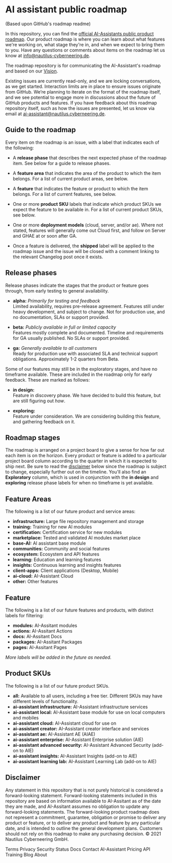 # AI assistant public roadmap
(Based upon GitHub's roadmap readme)

In this repository, you can find the [official AI-Assistants public product roadmap](https://github.com/Nautilus-Cyberneering/ai_assistant_roadmap/projects/1). Our product roadmap is where you can learn about what features we're working on, what stage they're in, and when we expect to bring them to you. Have any questions or comments about items on the roadmap let us know at info@nautilus-cyberneering.de.

The roadmap repository is for communicating the AI-Assistant's roadmap and based on our [Vision](). 

Existing issues are currently read-only, and we are locking conversations, as we get started. Interaction limits are in place to ensure issues originate from GitHub. We’re planning to iterate on the format of the roadmap itself, and we see potential to engage more in discussions about the future of GitHub products and features. If you have feedback about this roadmap repository itself, such as how the issues are presented, let us know via email at ai-assistant@nautilus.cyberneering.de.

## Guide to the roadmap

Every item on the roadmap is an issue, with a label that indicates each of the following:

- A **release phase** that describes the next expected phase of the roadmap item. See below for a guide to release phases. 
- A **feature area** that indicates the area of the product to which the item belongs. For a list of current product areas, see below.
- A **feature** that indicates the feature or product to which the item belongs. For a list of current features, see below. 
- One or more **product SKU** labels that indicate which product SKUs we expect the feature to be available in. For a list of current product SKUs, see below.
- One or more **deployment models** (cloud, server, and/or ae). Where not stated, features will generally come out Cloud first, and follow on Server and GHAE at or soon after GA.

- Once a feature is delivered, the **shipped** label will be applied to the roadmap issue and the issue will be closed with a comment linking to the relevant Changelog post once it exists.

## Release phases

Release phases indicate the stages that the product or feature goes through, from early testing to general availability.

- **alpha:** *Primarily for testing and feedback*\
Limited availability, requires pre-release agreement. Features still under heavy development, and subject to change. Not for production use, and no documentation, SLAs or support provided.

- **beta:** *Publicly available in full or limited capacity*\
Features mostly complete and documented. Timeline and requirements for GA usually published. No SLAs or support provided.

- **ga:** *Generally available to all customers*\
Ready for production use with associated SLA and technical support obligations. Approximately 1-2 quarters from Beta.

Some of our features may still be in the exploratory stages, and have no timeframe available. These are included in the roadmap only for early feedback. These are marked as follows: 

- **in design:**\
Feature in discovery phase. We have decided to build this feature, but are still figuring out _how_.

- **exploring:**\
Feature under consideration. We are considering building this feature, and gathering feedback on it.

## Roadmap stages

The roadmap is arranged on a project board to give a sense for how far out each item is on the horizon. Every product or feature is added to a particular project board column according to the quarter in which it is expected to ship next. Be sure to read the [disclaimer](#disclaimer) below since the roadmap is subject to change, especially further out on the timeline.  You'll also find an **Exploratory** column, which is used in conjunction with the **in design** and **exploring** release phase labels for when no timeframe is yet available.

## Feature Areas

The following is a list of our future product and service areas:

- **infrastructure:** Large file repository management and storage
- **training:** Training for new AI modules
- **certification:** Certification service for new modules
- **marketplace:** Tested and validated AI modules market place
- **base-AI:** AI assistant base module
- **communities:** Community and social features
- **ecosystem:** Ecosystem and API features
- **learning:** Education and learning features
- **insights:** Continuous learning and insights features
- **client-apps:** Client applications (Desktop, Mobile)
- **ai-cloud:** AI-Assistant Cloud 
- **other:** Other features

## Feature

The following is a list of our future features and products, with distinct labels for filtering:

- **modules:** AI-Assitant modules
- **actions:** AI-Assitant Actions
- **docs:** AI-Assitant Docs
- **packages:** AI-Assitant Packages
- **pages:** AI-Assitant Pages

_More labels will be added in the future as needed._

## Product SKUs 

The following is a list of our future product SKUs. 

- **all:** Available to all users, including a free tier. Different SKUs may have different levels of functionality.
- **ai-assistant infrastructure:** AI-Assistant infrastructure services
- **ai-assistant local:** AI-Assistant base module for use on local computers and mobiles
- **ai-assistant cloud:** AI-Assistant cloud for use on 
- **ai-assistant creator:** AI-Assistant creator interface and services
- **ai-assistant ae:** AI-Assistant AE (AIAE)
- **ai-assistant enterprise:** AI-Assistant Enterprise solution (AIE)
- **ai-assistant advanced security:** AI-Assistant Advanced Security (add-on to AIE)
- **ai-assistant insights:** AI-Assistant Insights (add-on to AIE)
- **ai-assistant learning lab:** AI-Assistant Learning Lab (add-on to AIE)

## Disclaimer 

Any statement in this repository that is not purely historical is considered a forward-looking statement. Forward-looking statements included in this repository are based on information available to AI-Assitant as of the date they are made, and AI-Assitant assumes no obligation to update any forward-looking statements. The forward-looking product roadmap does not represent a commitment, guarantee, obligation or promise to deliver any product or feature, or to deliver any product and feature by any particular date, and is intended to outline the general development plans. Customers should not rely on this roadmap to make any purchasing decision.
© 2021 Nautilus Cyberneering GmbH.

Terms
Privacy
Security
Status
Docs
Contact AI-Assistant
Pricing
API
Training
Blog
About
